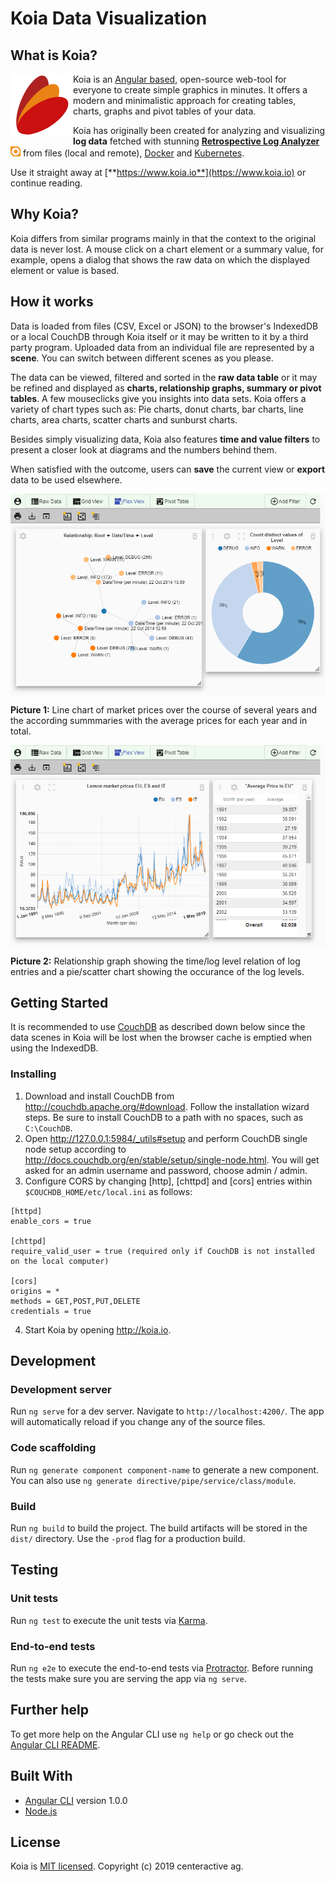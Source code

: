 # Koia Data Visualization

## What is Koia?

<img align="left" src="./doc/koialogo.png">

Koia is an [Angular based](https://angular.io/), open-source web-tool for everyone to create simple graphics in minutes.
It offers a modern and minimalistic approach for creating tables, charts, graphs and pivot tables of your data.

Koia has originally been created for analyzing and visualizing **log data** fetched with stunning [**Retrospective Log Analyzer**](https://retrospective.centeractive.com/)
![alt text](./doc/retrospective.png "Retrospective Log Analyzer") from files (local and remote), [Docker](https://www.docker.com/) and [Kubernetes](https://kubernetes.io/).

Use it straight away at [**https://www.koia.io**](https://www.koia.io) or continue reading.

## Why Koia?

 Koia differs from similar programs mainly in that the context to the original data is never lost. A mouse click on a chart element or a summary value, for example, opens a dialog that shows the raw data on which the displayed element or value is based.

## How it works 
 
 Data is loaded from files (CSV, Excel or JSON) to the browser's IndexedDB or a local CouchDB through Koia itself or it may be written to it by a third party program. Uploaded data from an individual file are represented by a **scene**. You can switch between different scenes as you please.

The data can be viewed, filtered and sorted in the **raw data table** or it may be refined and displayed as **charts, relationship graphs, summary or pivot tables**. A few mouseclicks give you insights into data sets. Koia offers a variety of chart types such as: Pie charts, donut charts, bar charts, line charts, area charts, scatter charts and sunburst charts.

 Besides simply visualizing data, Koia also features **time and value filters** to present a closer look at diagrams and the numbers behind them.

 When satisfied with the outcome, users can **save** the current view or **export** data to be used elsewhere.

 <img align="center" src="./doc/lemon_marketprice.png">

 **Picture 1:** Line chart of market prices over the course of several years and the according summmaries with the average prices for each year and in total.

 <img align="center" src="./doc/log_levels.png">

 **Picture 2:** Relationship graph showing the time/log level relation of log entries and a pie/scatter chart showing the occurance of the log levels.

## Getting Started

It is recommended to use [CouchDB](http://couchdb.apache.org/) as described down below since the data scenes in Koia will be lost when the browser cache is emptied when using the IndexedDB.

### Installing

1. Download and install CouchDB from http://couchdb.apache.org/#download. Follow the installation wizard steps. Be sure to install CouchDB to a path with no spaces, such as `C:\CouchDB`.
2. Open http://127.0.0.1:5984/_utils#setup and perform CouchDB single node setup according to http://docs.couchdb.org/en/stable/setup/single-node.html. You will get asked for an admin username and password, choose admin / admin.
3. Configure CORS by changing [http], [chttpd] and [cors] entries within `$COUCHDB_HOME/etc/local.ini` as follows:
```
[httpd]
enable_cors = true

[chttpd]
require_valid_user = true (required only if CouchDB is not installed on the local computer)

[cors]
origins = *
methods = GET,POST,PUT,DELETE
credentials = true
```
4. Start Koia by opening http://koia.io.

## Development

### Development server

Run `ng serve` for a dev server. Navigate to `http://localhost:4200/`. The app will automatically reload if you change any of the source files.

### Code scaffolding

Run `ng generate component component-name` to generate a new component. You can also use `ng generate directive/pipe/service/class/module`.

### Build

Run `ng build` to build the project. The build artifacts will be stored in the `dist/` directory. Use the `-prod` flag for a production build.

## Testing

### Unit tests

Run `ng test` to execute the unit tests via [Karma](https://karma-runner.github.io).

### End-to-end tests

Run `ng e2e` to execute the end-to-end tests via [Protractor](http://www.protractortest.org/).
Before running the tests make sure you are serving the app via `ng serve`.

## Further help

To get more help on the Angular CLI use `ng help` or go check out the [Angular CLI README](https://github.com/angular/angular-cli/blob/master/README.md).

## Built With

* [Angular CLI](https://cli.angular.io/) version 1.0.0
* [Node.js](https://nodejs.org/en/)

## License

Koia is [MIT licensed](LICENSE). Copyright (c) 2019 centeractive ag.

